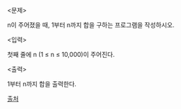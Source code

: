 <문제>

n이 주어졌을 때, 1부터 n까지 합을 구하는 프로그램을 작성하시오.

<입력>

첫째 줄에 n (1 ≤ n ≤ 10,000)이 주어진다.

<출력>

1부터 n까지 합을 출력한다.

[출처](https://www.acmicpc.net/problem/8393)
